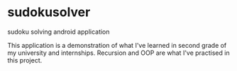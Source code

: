 # sudokusolver
sudoku solving android application

This application is a demonstration of what I've learned in second grade of my university and internships.
Recursion and OOP are what I've practised in this project.
